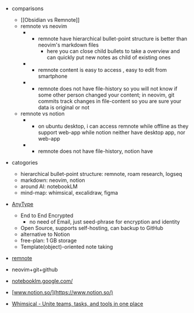 - comparisons
	- [[Obsidian vs Remnote]]
	- remnote vs neovim
		- + remnote have hierarchical bullet-point structure is better than neovim's markdown files
			- here you can close child bullets to take a overview and can quickly put new notes as child of existing ones
		- + remnote content is easy to access , easy to edit from smartphone
		- - remnote does not have file-history so you will not know if some other person changed your content; in neovim, git commits track changes in file-content so you are sure your data is original or not
	- remnote vs notion
		- + on ubuntu desktop, i can access remnote while offline as they support web-app while notion neither have desktop app, nor web-app
		- - remnote does not have file-history, notion have
- catogories
	- hierarchical bullet-point structure: remnote, roam research, logseq
	- markdown: neovim, notion
	- around AI: notebookLM
	- mind-map: whimsical, excalidraw, figma

- [AnyType](https://anytype.io/)
	- End to End Encrypted
		- no need of Email, just seed-phrase for encryption and identity
	- Open Source, supports self-hosting, can backup to GitHub
	- alternative to Notion
	- free-plan: 1 GB storage
	- Template(object)-oriented note taking 
- [remnote](https://www.remnote.com/)
- neovim+git+github
- [notebooklm.google.com/](https://notebooklm.google.com/)
- [www.notion.so/](https://www.notion.so/)
- [Whimsical - Unite teams, tasks, and tools in one place](https://whimsical.com/)